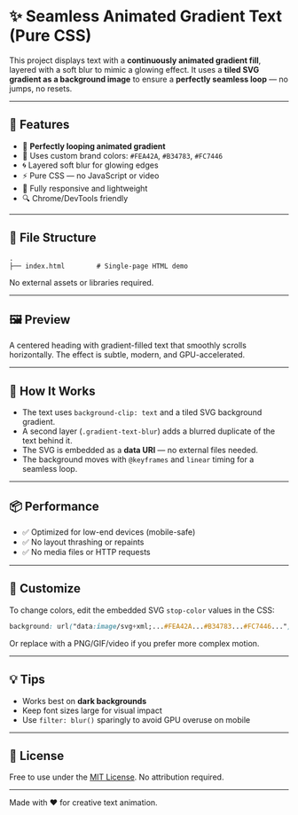 # ✨ Seamless Animated Gradient Text (Pure CSS)

This project displays text with a **continuously animated gradient fill**, layered with a soft blur to mimic a glowing effect. It uses a **tiled SVG gradient as a background image** to ensure a **perfectly seamless loop** — no jumps, no resets.

---

## 🎯 Features

- 🔁 **Perfectly looping animated gradient**
- 🌈 Uses custom brand colors: `#FEA42A`, `#B34783`, `#FC7446`
- 🌀 Layered soft blur for glowing edges
- ⚡ Pure CSS — no JavaScript or video
- 📱 Fully responsive and lightweight
- 🔍 Chrome/DevTools friendly

---

## 📁 File Structure

```
.
├── index.html        # Single-page HTML demo
```

No external assets or libraries required.

---

## 🖼 Preview

A centered heading with gradient-filled text that smoothly scrolls horizontally. The effect is subtle, modern, and GPU-accelerated.

---

## 🧪 How It Works

- The text uses `background-clip: text` and a tiled SVG background gradient.
- A second layer (`.gradient-text-blur`) adds a blurred duplicate of the text behind it.
- The SVG is embedded as a **data URI** — no external files needed.
- The background moves with `@keyframes` and `linear` timing for a seamless loop.

---

## 📦 Performance

- ✅ Optimized for low-end devices (mobile-safe)
- ✅ No layout thrashing or repaints
- ✅ No media files or HTTP requests

---

## 🎨 Customize

To change colors, edit the embedded SVG `stop-color` values in the CSS:

```css
background: url("data:image/svg+xml;...#FEA42A...#B34783...#FC7446...");
```

Or replace with a PNG/GIF/video if you prefer more complex motion.

---

## 💡 Tips

- Works best on **dark backgrounds**
- Keep font sizes large for visual impact
- Use `filter: blur()` sparingly to avoid GPU overuse on mobile

---

## 📄 License

Free to use under the [MIT License](https://opensource.org/licenses/MIT). No attribution required.

---

Made with ❤️ for creative text animation.